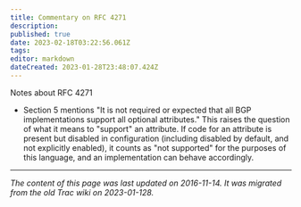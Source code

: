 ```yaml
---
title: Commentary on RFC 4271
description: 
published: true
date: 2023-02-18T03:22:56.061Z
tags: 
editor: markdown
dateCreated: 2023-01-28T23:48:07.424Z
---
```


Notes about RFC 4271

- Section 5 mentions "It is not required or expected that all BGP implementations support all optional attributes." This raises the question of what it means to "support" an attribute. If code for an attribute is present but disabled in configuration (including disabled by default, and not explicitly enabled), it counts as "not supported" for the purposes of this language, and an implementation can behave accordingly.
&nbsp;
&nbsp;
&nbsp;

---

*The content of this page was last updated on 2016-11-14. It was migrated from the old Trac wiki on 2023-01-128.*